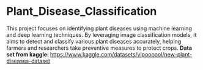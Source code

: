 # Plant_Disease_Classification
This project focuses on identifying plant diseases using machine learning and deep learning techniques. By leveraging image classification models, it aims to detect and classify various plant diseases accurately, helping farmers and researchers take preventive measures to protect crops.
<b>Data set from kaggle: </b>https://www.kaggle.com/datasets/vipoooool/new-plant-diseases-dataset
